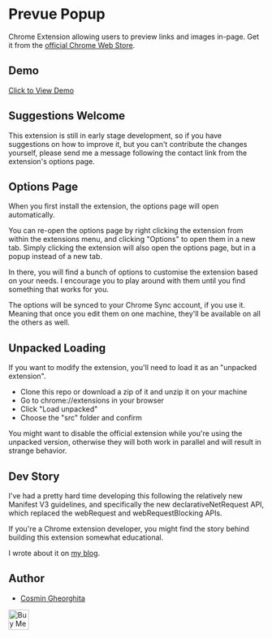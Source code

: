 # Prevue Popup

Chrome Extension allowing users to preview links and images in-page. Get it from the [official Chrome Web Store](https://chrome.google.com/webstore/detail/prevue-popup/afencccmfcofdgnigbenkpplpanigajd).

## Demo

[Click to View Demo](https://i.imgur.com/afmwg7G.mp4)

## Suggestions Welcome

This extension is still in early stage development, so if you have suggestions on how to improve it, but you can't contribute the changes yourself, please send me a message following the contact link from the extension's options page.

## Options Page

When you first install the extension, the options page will open automatically.

You can re-open the options page by right clicking the extension from within the extensions menu, and clicking "Options" to open them in a new tab. Simply clicking the extension will also open the options page, but in a popup instead of a new tab.

In there, you will find a bunch of options to customise the extension based on your needs. I encourage you to play around with them until you find something that works for you.

The options will be synced to your Chrome Sync account, if you use it. Meaning that once you edit them on one machine, they'll be available on all the others as well.

## Unpacked Loading

If you want to modify the extension, you'll need to load it as an "unpacked extension".

- Clone this repo or download a zip of it and unzip it on your machine
- Go to chrome://extensions in your browser
- Click "Load unpacked"
- Choose the "src" folder and confirm

You might want to disable the official extension while you're using the unpacked version, otherwise they will both work in parallel and will result in strange behavior.

## Dev Story

I've had a pretty hard time developing this following the relatively new Manifest V3 guidelines, and specifically the new declarativeNetRequest API, which replaced the webRequest and webRequestBlocking APIs.

If you're a Chrome extension developer, you might find the story behind building this extension somewhat educational.

I wrote about it on [my blog](https://www.codepicky.com/prevue-popup/).

## Author

- [Cosmin Gheorghita](https://gecko.dev)

<a href="https://www.buymeacoffee.com/degecko" target="_blank"><img src="https://cdn.buymeacoffee.com/buttons/v2/arial-yellow.png" alt="Buy Me A Coffee" style="height: 40px !important;" target="_blank"></a>